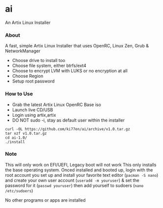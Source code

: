 # ai
An Artix Linux Installer

### About
A fast, simple Artix Linux Installer that uses OpenRC, Linux Zen, Grub & NetworkManager
* Choose drive to install too
* Choose file system, either btrfs/ext4
* Choose to encrypt LVM with LUKS or no encryption at all
* Choose Region
* Setup root password

### How to Use
* Grab the latest Artix Linux OpenRC Base iso
* Launch live CD/USB
* Login using artix,artix
* DO NOT sudo -i, stay as default user within the installer

```
curl -OL https://github.com/ki77en/ai/archive/v1.0.tar.gz
tar xzf v1.0.tar.gz
cd ai-1.0/
./install
```

### Note
This will only work on EFI/UEFI, Legacy boot will not work
This only installs the base operating system. Onced installed and booted up, login with the root account you set up and install your favorite text editor (`pacman -S nano`) and create your own user account (`useradd -m youruser`) & set the password for it (`passwd youruser`) then add yourself to sudoers (`nano /etc/sudoers`)

No other programs or apps are installed



